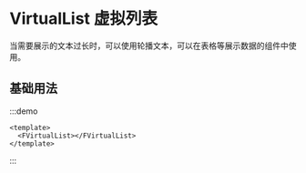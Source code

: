 # VirtualList 虚拟列表
当需要展示的文本过长时，可以使用轮播文本，可以在表格等展示数据的组件中使用。
## 基础用法

:::demo
```vue
<template>
  <FVirtualList></FVirtualList>
</template>
```
:::

